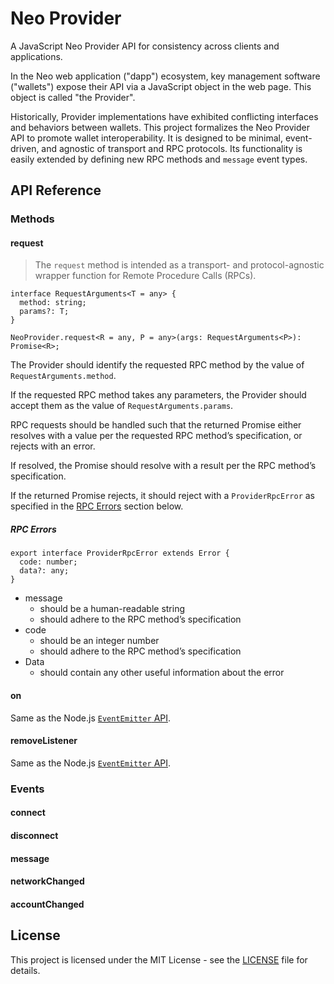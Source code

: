 # Neo Provider

A JavaScript Neo Provider API for consistency across clients and applications.

In the Neo web application ("dapp") ecosystem, key management software ("wallets") expose their API via a JavaScript object in the web page. This object is called "the Provider".

Historically, Provider implementations have exhibited conflicting interfaces and behaviors between wallets. This project formalizes the Neo Provider API to promote wallet interoperability. It is designed to be minimal, event-driven, and agnostic of transport and RPC protocols. Its functionality is easily extended by defining new RPC methods and `message` event types.

## API Reference

### Methods

#### request

> The `request` method is intended as a transport- and protocol-agnostic wrapper function for Remote Procedure Calls (RPCs).

```
interface RequestArguments<T = any> {
  method: string;
  params?: T;
}

NeoProvider.request<R = any, P = any>(args: RequestArguments<P>): Promise<R>;
```

The Provider should identify the requested RPC method by the value of `RequestArguments.method`.

If the requested RPC method takes any parameters, the Provider should accept them as the value of `RequestArguments.params`.

RPC requests should be handled such that the returned Promise either resolves with a value per the requested RPC method’s specification, or rejects with an error.

If resolved, the Promise should resolve with a result per the RPC method’s specification.

If the returned Promise rejects, it should reject with a `ProviderRpcError` as specified in the [RPC Errors](#rpc-errors) section below.

<h5><a id="rpc-errors"></a>RPC Errors</h5>

```
export interface ProviderRpcError extends Error {
  code: number;
  data?: any;
}
```

- message
  - should be a human-readable string
  - should adhere to the RPC method’s specification
- code
  - should be an integer number
  - should adhere to the RPC method’s specification
- Data
  - should contain any other useful information about the error

#### on

Same as the Node.js [`EventEmitter` API](https://nodejs.org/api/events.html).

#### removeListener

Same as the Node.js [`EventEmitter` API](https://nodejs.org/api/events.html).

### Events

#### connect

#### disconnect

#### message

#### networkChanged

#### accountChanged

## License

This project is licensed under the MIT License - see the [LICENSE](../../LICENSE) file for details.
